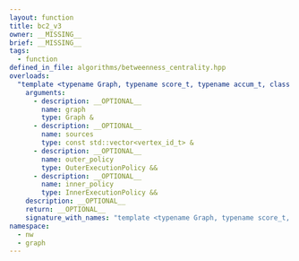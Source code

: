 ```yaml
---
layout: function
title: bc2_v3
owner: __MISSING__
brief: __MISSING__
tags:
  - function
defined_in_file: algorithms/betweenness_centrality.hpp
overloads:
  "template <typename Graph, typename score_t, typename accum_t, class OuterExecutionPolicy, class InnerExecutionPolicy>\nauto bc2_v3(Graph &, const std::vector<vertex_id_t> &, OuterExecutionPolicy &&, InnerExecutionPolicy &&)":
    arguments:
      - description: __OPTIONAL__
        name: graph
        type: Graph &
      - description: __OPTIONAL__
        name: sources
        type: const std::vector<vertex_id_t> &
      - description: __OPTIONAL__
        name: outer_policy
        type: OuterExecutionPolicy &&
      - description: __OPTIONAL__
        name: inner_policy
        type: InnerExecutionPolicy &&
    description: __OPTIONAL__
    return: __OPTIONAL__
    signature_with_names: "template <typename Graph, typename score_t, typename accum_t, class OuterExecutionPolicy, class InnerExecutionPolicy>\nauto bc2_v3(Graph & graph, const std::vector<vertex_id_t> & sources, OuterExecutionPolicy && outer_policy, InnerExecutionPolicy && inner_policy)"
namespace:
  - nw
  - graph
---
```

